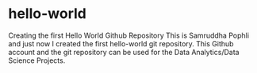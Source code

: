 # hello-world
Creating the first Hello World Github Repository
This is Samruddha Pophli and just now I created the first hello-world git repository. 
This Github account and the git repository can be used for the Data Analytics/Data Science Projects. 
